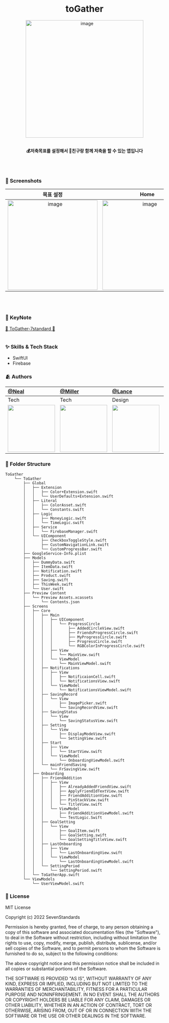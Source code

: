 <br/>
<br/>

<div align="center"> 

# toGather

<img width="374" alt="image" src="https://user-images.githubusercontent.com/59302419/182025431-d9ed3181-2e7f-49c2-aca6-dfe4c6b046c2.png">

<br/>
<br/>

**💰저축목표를 설정해서 🤑친구랑 함께 저축을 할 수 있는 앱입니다** 

</div>

<br/>
<br/>

### 📱 Screenshots

| 목표 설정 | Home | 저축 기록하기 | 알림 |
|:---:|:---:|:---:|:---:|
|<img width="285" alt="image" src="https://user-images.githubusercontent.com/59302419/182025494-e520cab7-a344-488b-87f2-0dc0720b76eb.png">|<img width="285" alt="image" src="https://user-images.githubusercontent.com/59302419/182025512-0f823384-ae93-4539-b712-e3f76203256f.png">|<img width="285" alt="image" src="https://user-images.githubusercontent.com/59302419/182025537-2868ae84-9034-4649-a931-0120bf305ae9.png">|<img width="285" alt="image" src="https://user-images.githubusercontent.com/59302419/182025561-3ff4084d-2fc4-4203-b185-ba8445e22af0.png">|

<br/>
<br/>

### 🚀 KeyNote
[🍏 ToGather-7standard 🍏](https://github.com/DeveloperAcademy-POSTECH/toGather/files/9229074/ToGather.-.7standard.pdf)
<br/>
<br/>
### :sparkles: Skills & Tech Stack
* SwiftUI
* Firebase

### :people_hugging: Authors
[@Neal](https://github.com/yudonlee) | [@Miller](https://github.com/KimDaeSeong8721) |   [@Lance](https://github.com/limhyoseok) |  [@Max](https://github.com/Sungwooo) | [@Eve](https://github.com/unuhqueen) | [@Bit](https://github.com/yeongwooCho) |
:---|:---|:---|:---|:---|:---
Tech|Tech|Design|Tech|Tech|Tech 
|<img width="150" src="https://user-images.githubusercontent.com/39371835/182309545-ec4271f3-98a6-4246-ae66-7d6207d74f07.png">|<img width="150" src="https://user-images.githubusercontent.com/39371835/182309685-2f4f406d-2e0b-4d59-af2f-6b0b47c659bf.png">|<img width="150" src="https://user-images.githubusercontent.com/39371835/182309701-9ba4da6e-539c-4a3c-8c0a-a6826efd3b94.jpeg">|<img width="150" src="https://user-images.githubusercontent.com/39371835/182310928-66367938-3eae-4865-b549-a8f820fb872e.png">|<img width="150" src="https://user-images.githubusercontent.com/39371835/182310289-281888fd-f9ec-461b-99ac-0dcef0ecf2f7.png">|<img width="150" src="https://user-images.githubusercontent.com/39371835/182310746-3a02a438-7417-4888-91fb-6f65d9547ea7.png">|


### :file_folder: Folder Structure
```
ToGather
    └── ToGather
        ├── Global
        │   ├── Extension
        │   │   ├── Color+Extension.swift
        │   │   └── UserDefaults+Extension.swift
        │   ├── Literal
        │   │   ├── ColorAsset.swift
        │   │   └── Constants.swift
        │   ├── Logic
        │   │   ├── MoneyLogic.swift
        │   │   └── TimeLogic.swift
        │   ├── Service
        │   │   └── FirebaseManager.swift
        │   └── UIComponent
        │       ├── CheckboxToggleStyle.swift
        │       ├── CustomNavigationLink.swift
        │       └── CustomProgressBar.swift
        ├── GoogleService-Info.plist
        ├── Models
        │   ├── DummyData.swift
        │   ├── ItemData.swift
        │   ├── Notification.swift
        │   ├── Product.swift
        │   ├── Saving.swift
        │   ├── ThisWeek.swift
        │   └── User.swift
        ├── Preview Content
        │   └── Preview Assets.xcassets
        │       └── Contents.json
        ├── Screens
        │   ├── Core
        │   │   ├── Main
        │   │   │   ├── UIComponent
        │   │   │   │   └── ProgressCircle
        │   │   │   │       ├── AddedCircleView.swift
        │   │   │   │       ├── FriendsProgressCircle.swift
        │   │   │   │       ├── MyProgressCircle.swift
        │   │   │   │       ├── ProgressCircle.swift
        │   │   │   │       └── RGBColorInProgressCircle.swift
        │   │   │   ├── View
        │   │   │   │   └── MainView.swift
        │   │   │   └── ViewModel
        │   │   │       └── MainViewModel.swift
        │   │   ├── Notifications
        │   │   │   ├── View
        │   │   │   │   ├── NotificaionCell.swift
        │   │   │   │   └── NotificationsView.swift
        │   │   │   └── ViewModel
        │   │   │       └── NotificationsViewModel.swift
        │   │   ├── SavingRecord
        │   │   │   └── View
        │   │   │       ├── ImagePicker.swift
        │   │   │       └── SavingRecordView.swift
        │   │   ├── SavingStatus
        │   │   │   └── View
        │   │   │       └── SavingStatusView.swift
        │   │   ├── Setting
        │   │   │   └── View
        │   │   │       ├── DisplayModeView.swift
        │   │   │       └── SettingView.swift
        │   │   ├── Start
        │   │   │   ├── View
        │   │   │   │   └── StartView.swift
        │   │   │   └── ViewModel
        │   │   │       └── OnboardingViewModel.swift
        │   │   └── mainFriendSaving
        │   │       └── FrSavingView.swift
        │   ├── Onboarding
        │   │   ├── FriendAddition
        │   │   │   ├── View
        │   │   │   │   ├── AlreadyAddedFriendView.swift
        │   │   │   │   ├── ApplyFriendIdTextView.swift
        │   │   │   │   ├── FriendAdditionView.swift
        │   │   │   │   ├── PinStackView.swift
        │   │   │   │   └── TitleView.swift
        │   │   │   └── ViewModel
        │   │   │       ├── FriendAdditionViewModel.swift
        │   │   │       └── TestLogic.Swift
        │   │   ├── GoalSetting
        │   │   │   └── View
        │   │   │       ├── GoalItem.swift
        │   │   │       ├── GoalSetting.swift
        │   │   │       └── GoalSettingTitleView.swift
        │   │   ├── LastOnboarding
        │   │   │   ├── View
        │   │   │   │   └── LastOnboardingView.swift
        │   │   │   └── ViewModel
        │   │   │       └── LastOnboardingViewModel.swift
        │   │   └── SettingPeriod
        │   │       └── SettingPeriod.swift
        │   └── ToGatherApp.swift
        └── ViewModels
            └── UserViewModel.swift

```
### :lock_with_ink_pen: License
MIT License

Copyright (c) 2022 SevenStandards

Permission is hereby granted, free of charge, to any person obtaining a copy
of this software and associated documentation files (the "Software"), to deal
in the Software without restriction, including without limitation the rights
to use, copy, modify, merge, publish, distribute, sublicense, and/or sell
copies of the Software, and to permit persons to whom the Software is
furnished to do so, subject to the following conditions:

The above copyright notice and this permission notice shall be included in all
copies or substantial portions of the Software.

THE SOFTWARE IS PROVIDED "AS IS", WITHOUT WARRANTY OF ANY KIND, EXPRESS OR
IMPLIED, INCLUDING BUT NOT LIMITED TO THE WARRANTIES OF MERCHANTABILITY,
FITNESS FOR A PARTICULAR PURPOSE AND NONINFRINGEMENT. IN NO EVENT SHALL THE
AUTHORS OR COPYRIGHT HOLDERS BE LIABLE FOR ANY CLAIM, DAMAGES OR OTHER
LIABILITY, WHETHER IN AN ACTION OF CONTRACT, TORT OR OTHERWISE, ARISING FROM,
OUT OF OR IN CONNECTION WITH THE SOFTWARE OR THE USE OR OTHER DEALINGS IN THE
SOFTWARE.


